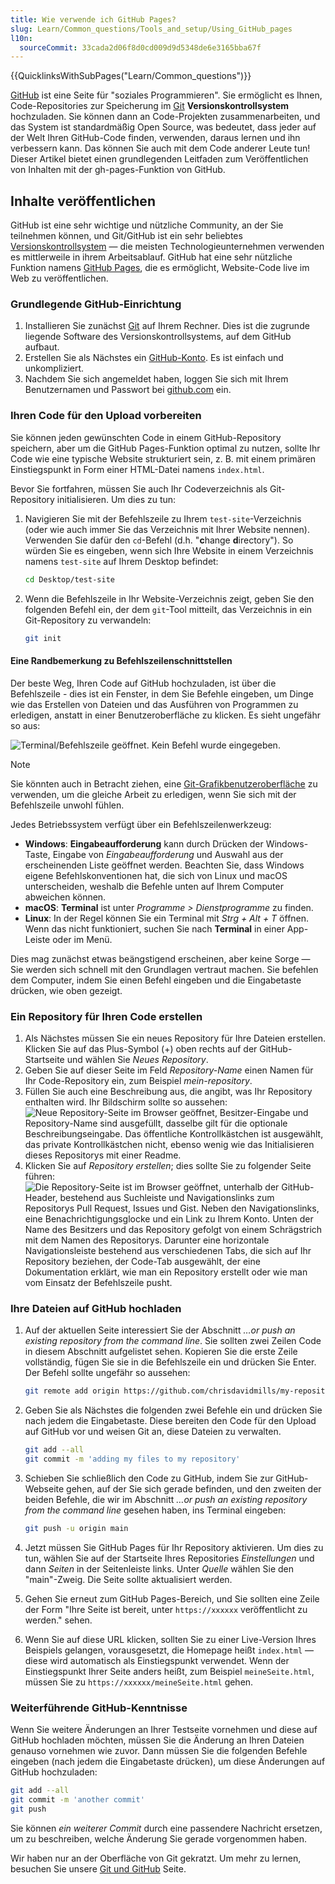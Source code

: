 ```yaml
---
title: Wie verwende ich GitHub Pages?
slug: Learn/Common_questions/Tools_and_setup/Using_GitHub_pages
l10n:
  sourceCommit: 33cada2d06f8d0cd009d9d5348de6e3165bba67f
---
```


{{QuicklinksWithSubPages("Learn/Common_questions")}}

[GitHub](https://github.com/) ist eine Seite für "soziales Programmieren". Sie ermöglicht es Ihnen, Code-Repositories zur Speicherung im [Git](https://git-scm.com/) **Versionskontrollsystem** hochzuladen. Sie können dann an Code-Projekten zusammenarbeiten, und das System ist standardmäßig Open Source, was bedeutet, dass jeder auf der Welt Ihren GitHub-Code finden, verwenden, daraus lernen und ihn verbessern kann. Das können Sie auch mit dem Code anderer Leute tun! Dieser Artikel bietet einen grundlegenden Leitfaden zum Veröffentlichen von Inhalten mit der gh-pages-Funktion von GitHub.

## Inhalte veröffentlichen

GitHub ist eine sehr wichtige und nützliche Community, an der Sie teilnehmen können, und Git/GitHub ist ein sehr beliebtes [Versionskontrollsystem](https://git-scm.com/book/en/v2/Getting-Started-About-Version-Control) — die meisten Technologieunternehmen verwenden es mittlerweile in ihrem Arbeitsablauf. GitHub hat eine sehr nützliche Funktion namens [GitHub Pages](https://pages.github.com/), die es ermöglicht, Website-Code live im Web zu veröffentlichen.

### Grundlegende GitHub-Einrichtung

1. Installieren Sie zunächst [Git](https://git-scm.com/downloads) auf Ihrem Rechner. Dies ist die zugrunde liegende Software des Versionskontrollsystems, auf dem GitHub aufbaut.
2. Erstellen Sie als Nächstes ein [GitHub-Konto](https://github.com/signup). Es ist einfach und unkompliziert.
3. Nachdem Sie sich angemeldet haben, loggen Sie sich mit Ihrem Benutzernamen und Passwort bei [github.com](https://github.com/) ein.

### Ihren Code für den Upload vorbereiten

Sie können jeden gewünschten Code in einem GitHub-Repository speichern, aber um die GitHub Pages-Funktion optimal zu nutzen, sollte Ihr Code wie eine typische Website strukturiert sein, z. B. mit einem primären Einstiegspunkt in Form einer HTML-Datei namens `index.html`.

Bevor Sie fortfahren, müssen Sie auch Ihr Codeverzeichnis als Git-Repository initialisieren. Um dies zu tun:

1. Navigieren Sie mit der Befehlszeile zu Ihrem `test-site`-Verzeichnis (oder wie auch immer Sie das Verzeichnis mit Ihrer Website nennen). Verwenden Sie dafür den `cd`-Befehl (d.h. "**c**hange **d**irectory"). So würden Sie es eingeben, wenn sich Ihre Website in einem Verzeichnis namens `test-site` auf Ihrem Desktop befindet:

   ```bash
   cd Desktop/test-site
   ```

2. Wenn die Befehlszeile in Ihr Website-Verzeichnis zeigt, geben Sie den folgenden Befehl ein, der dem `git`-Tool mitteilt, das Verzeichnis in ein Git-Repository zu verwandeln:

   ```bash
   git init
   ```

#### Eine Randbemerkung zu Befehlszeilenschnittstellen

Der beste Weg, Ihren Code auf GitHub hochzuladen, ist über die Befehlszeile - dies ist ein Fenster, in dem Sie Befehle eingeben, um Dinge wie das Erstellen von Dateien und das Ausführen von Programmen zu erledigen, anstatt in einer Benutzeroberfläche zu klicken. Es sieht ungefähr so aus:

![Terminal/Befehlszeile geöffnet. Kein Befehl wurde eingegeben.](command-line.png)

> [!NOTE]
> Sie könnten auch in Betracht ziehen, eine [Git-Grafikbenutzeroberfläche](https://git-scm.com/downloads/guis) zu verwenden, um die gleiche Arbeit zu erledigen, wenn Sie sich mit der Befehlszeile unwohl fühlen.

Jedes Betriebssystem verfügt über ein Befehlszeilenwerkzeug:

- **Windows**: **Eingabeaufforderung** kann durch Drücken der Windows-Taste, Eingabe von _Eingabeaufforderung_ und Auswahl aus der erscheinenden Liste geöffnet werden. Beachten Sie, dass Windows eigene Befehlskonventionen hat, die sich von Linux und macOS unterscheiden, weshalb die Befehle unten auf Ihrem Computer abweichen können.
- **macOS**: **Terminal** ist unter _Programme > Dienstprogramme_ zu finden.
- **Linux**: In der Regel können Sie ein Terminal mit _Strg + Alt + T_ öffnen. Wenn das nicht funktioniert, suchen Sie nach **Terminal** in einer App-Leiste oder im Menü.

Dies mag zunächst etwas beängstigend erscheinen, aber keine Sorge — Sie werden sich schnell mit den Grundlagen vertraut machen. Sie befehlen dem Computer, indem Sie einen Befehl eingeben und die Eingabetaste drücken, wie oben gezeigt.

### Ein Repository für Ihren Code erstellen

1. Als Nächstes müssen Sie ein neues Repository für Ihre Dateien erstellen. Klicken Sie auf das Plus-Symbol (+) oben rechts auf der GitHub-Startseite und wählen Sie _Neues Repository_.
2. Geben Sie auf dieser Seite im Feld _Repository-Name_ einen Namen für Ihr Code-Repository ein, zum Beispiel _mein-repository_.
3. Füllen Sie auch eine Beschreibung aus, die angibt, was Ihr Repository enthalten wird. Ihr Bildschirm sollte so aussehen:
   ![Neue Repository-Seite im Browser geöffnet, Besitzer-Eingabe und Repository-Name sind ausgefüllt, dasselbe gilt für die optionale Beschreibungseingabe. Das öffentliche Kontrollkästchen ist ausgewählt, das private Kontrollkästchen nicht, ebenso wenig wie das Initialisieren dieses Repositorys mit einer Readme.](create-new-repo.png)
4. Klicken Sie auf _Repository erstellen_; dies sollte Sie zu folgender Seite führen:
   ![Die Repository-Seite ist im Browser geöffnet, unterhalb der GitHub-Header, bestehend aus Suchleiste und Navigationslinks zum Repositorys Pull Request, Issues und Gist. Neben den Navigationslinks, eine Benachrichtigungsglocke und ein Link zu Ihrem Konto. Unten der Name des Besitzers und das Repository gefolgt von einem Schrägstrich mit dem Namen des Repositorys. Darunter eine horizontale Navigationsleiste bestehend aus verschiedenen Tabs, die sich auf Ihr Repository beziehen, der Code-Tab ausgewählt, der eine Dokumentation erklärt, wie man ein Repository erstellt oder wie man vom Einsatz der Befehlszeile pusht.](github-repo.png)

### Ihre Dateien auf GitHub hochladen

1. Auf der aktuellen Seite interessiert Sie der Abschnitt _…or push an existing repository from the command line_. Sie sollten zwei Zeilen Code in diesem Abschnitt aufgelistet sehen. Kopieren Sie die erste Zeile vollständig, fügen Sie sie in die Befehlszeile ein und drücken Sie Enter. Der Befehl sollte ungefähr so aussehen:

   ```bash
   git remote add origin https://github.com/chrisdavidmills/my-repository.git
   ```

2. Geben Sie als Nächstes die folgenden zwei Befehle ein und drücken Sie nach jedem die Eingabetaste. Diese bereiten den Code für den Upload auf GitHub vor und weisen Git an, diese Dateien zu verwalten.

   ```bash
   git add --all
   git commit -m 'adding my files to my repository'
   ```

3. Schieben Sie schließlich den Code zu GitHub, indem Sie zur GitHub-Webseite gehen, auf der Sie sich gerade befinden, und den zweiten der beiden Befehle, die wir im Abschnitt _…or push an existing repository from the command line_ gesehen haben, ins Terminal eingeben:

   ```bash
   git push -u origin main
   ```

4. Jetzt müssen Sie GitHub Pages für Ihr Repository aktivieren. Um dies zu tun, wählen Sie auf der Startseite Ihres Repositories _Einstellungen_ und dann _Seiten_ in der Seitenleiste links. Unter _Quelle_ wählen Sie den "main"-Zweig. Die Seite sollte aktualisiert werden.
5. Gehen Sie erneut zum GitHub Pages-Bereich, und Sie sollten eine Zeile der Form "Ihre Seite ist bereit, unter `https://xxxxxx` veröffentlicht zu werden." sehen.
6. Wenn Sie auf diese URL klicken, sollten Sie zu einer Live-Version Ihres Beispiels gelangen, vorausgesetzt, die Homepage heißt `index.html` — diese wird automatisch als Einstiegspunkt verwendet. Wenn der Einstiegspunkt Ihrer Seite anders heißt, zum Beispiel `meineSeite.html`, müssen Sie zu `https://xxxxxx/meineSeite.html` gehen.

### Weiterführende GitHub-Kenntnisse

Wenn Sie weitere Änderungen an Ihrer Testseite vornehmen und diese auf GitHub hochladen möchten, müssen Sie die Änderung an Ihren Dateien genauso vornehmen wie zuvor. Dann müssen Sie die folgenden Befehle eingeben (nach jedem die Eingabetaste drücken), um diese Änderungen auf GitHub hochzuladen:

```bash
git add --all
git commit -m 'another commit'
git push
```

Sie können _ein weiterer Commit_ durch eine passendere Nachricht ersetzen, um zu beschreiben, welche Änderung Sie gerade vorgenommen haben.

Wir haben nur an der Oberfläche von Git gekratzt. Um mehr zu lernen, besuchen Sie unsere [Git und GitHub](/de/docs/Learn/Tools_and_testing/GitHub) Seite.
